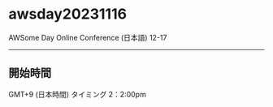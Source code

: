 # awsday20231116
AWSome Day Online Conference (日本語)
12-17

--------------------------------------------------------
開始時間
--------------------------------------------------------
GMT+9 (日本時間)
タイミング 2：2:00pm
